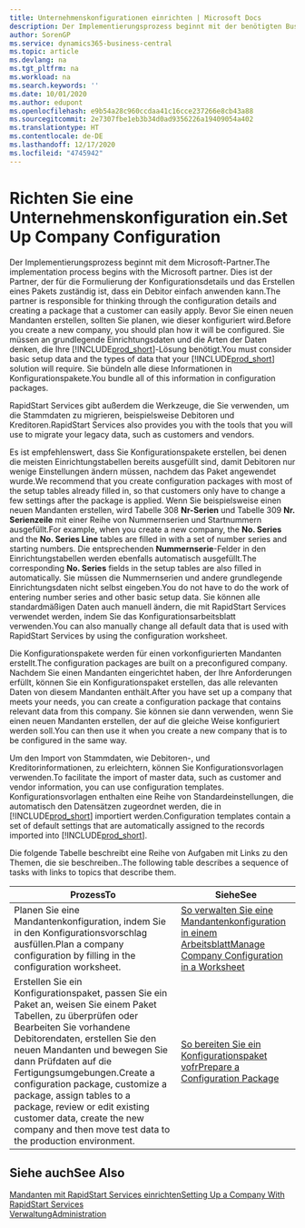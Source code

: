 ```yaml
---
title: Unternehmenskonfigurationen einrichten | Microsoft Docs
description: Der Implementierungsprozess beginnt mit der benötigten Business Central Lösung. Sie bündeln alle diese Informationen in Konfigurationspakete.
author: SorenGP
ms.service: dynamics365-business-central
ms.topic: article
ms.devlang: na
ms.tgt_pltfrm: na
ms.workload: na
ms.search.keywords: ''
ms.date: 10/01/2020
ms.author: edupont
ms.openlocfilehash: e9b54a28c960ccdaa41c16cce237266e8cb43a88
ms.sourcegitcommit: 2e7307fbe1eb3b34d0ad9356226a19409054a402
ms.translationtype: HT
ms.contentlocale: de-DE
ms.lasthandoff: 12/17/2020
ms.locfileid: "4745942"
---
```

# <a name="set-up-company-configuration"></a><span data-ttu-id="02acc-104">Richten Sie eine Unternehmenskonfiguration ein.</span><span class="sxs-lookup"><span data-stu-id="02acc-104">Set Up Company Configuration</span></span>
<span data-ttu-id="02acc-105">Der Implementierungsprozess beginnt mit dem Microsoft-Partner.</span><span class="sxs-lookup"><span data-stu-id="02acc-105">The implementation process begins with the Microsoft partner.</span></span> <span data-ttu-id="02acc-106">Dies ist der Partner, der für die Formulierung der Konfigurationsdetails und das Erstellen eines Pakets zuständig ist, dass ein Debitor einfach anwenden kann.</span><span class="sxs-lookup"><span data-stu-id="02acc-106">The partner is responsible for thinking through the configuration details and creating a package that a customer can easily apply.</span></span> <span data-ttu-id="02acc-107">Bevor Sie einen neuen Mandanten erstellen, sollten Sie planen, wie dieser konfiguriert wird.</span><span class="sxs-lookup"><span data-stu-id="02acc-107">Before you create a new company, you should plan how it will be configured.</span></span> <span data-ttu-id="02acc-108">Sie müssen an grundlegende Einrichtungsdaten und die Arten der Daten denken, die Ihre [!INCLUDE[prod_short](includes/prod_short.md)]-Lösung benötigt.</span><span class="sxs-lookup"><span data-stu-id="02acc-108">You must consider basic setup data and the types of data that your [!INCLUDE[prod_short](includes/prod_short.md)] solution will require.</span></span> <span data-ttu-id="02acc-109">Sie bündeln alle diese Informationen in Konfigurationspakete.</span><span class="sxs-lookup"><span data-stu-id="02acc-109">You bundle all of this information in configuration packages.</span></span>

<span data-ttu-id="02acc-110">RapidStart Services gibt außerdem die Werkzeuge, die Sie verwenden, um die Stammdaten zu migrieren, beispielsweise Debitoren und Kreditoren.</span><span class="sxs-lookup"><span data-stu-id="02acc-110">RapidStart Services also provides you with the tools that you will use to migrate your legacy data, such as customers and vendors.</span></span>  

<span data-ttu-id="02acc-111">Es ist empfehlenswert, dass Sie Konfigurationspakete erstellen, bei denen die meisten Einrichtungstabellen bereits ausgefüllt sind, damit Debitoren nur wenige Einstellungen ändern müssen, nachdem das Paket angewendet wurde.</span><span class="sxs-lookup"><span data-stu-id="02acc-111">We recommend that you create configuration packages with most of the setup tables already filled in, so that customers only have to change a few settings after the package is applied.</span></span> <span data-ttu-id="02acc-112">Wenn Sie beispielsweise einen neuen Mandanten erstellen, wird Tabelle 308 **Nr-Serien** und Tabelle 309 **Nr. Serienzeile**  mit einer Reihe von Nummernserien und Startnummern ausgefüllt.</span><span class="sxs-lookup"><span data-stu-id="02acc-112">For example, when you create a new company, the **No. Series** and the **No. Series Line** tables are filled in with a set of number series and starting numbers.</span></span> <span data-ttu-id="02acc-113">Die entsprechenden **Nummernserie**-Felder in den Einrichtungstabellen werden ebenfalls automatisch ausgefüllt.</span><span class="sxs-lookup"><span data-stu-id="02acc-113">The corresponding **No. Series** fields in the setup tables are also filled in automatically.</span></span> <span data-ttu-id="02acc-114">Sie müssen die Nummernserien und andere grundlegende Einrichtungsdaten nicht selbst eingeben.</span><span class="sxs-lookup"><span data-stu-id="02acc-114">You do not have to do the work of entering number series and other basic setup data.</span></span> <span data-ttu-id="02acc-115">Sie können alle standardmäßigen Daten auch manuell ändern, die mit RapidStart Services verwendet werden, indem Sie das Konfigurationsarbeitsblatt verwenden.</span><span class="sxs-lookup"><span data-stu-id="02acc-115">You can also manually change all default data that is used with RapidStart Services by using the configuration worksheet.</span></span>  

<span data-ttu-id="02acc-116">Die Konfigurationspakete werden für einen vorkonfigurierten Mandanten erstellt.</span><span class="sxs-lookup"><span data-stu-id="02acc-116">The configuration packages are built on a preconfigured company.</span></span> <span data-ttu-id="02acc-117">Nachdem Sie einen Mandanten eingerichtet haben, der Ihre Anforderungen erfüllt, können Sie ein Konfigurationspaket erstellen, das alle relevanten Daten von diesem Mandanten enthält.</span><span class="sxs-lookup"><span data-stu-id="02acc-117">After you have set up a company that meets your needs, you can create a configuration package that contains relevant data from this company.</span></span> <span data-ttu-id="02acc-118">Sie können sie dann verwenden, wenn Sie einen neuen Mandanten erstellen, der auf die gleiche Weise konfiguriert werden soll.</span><span class="sxs-lookup"><span data-stu-id="02acc-118">You can then use it when you create a new company that is to be configured in the same way.</span></span>  

<span data-ttu-id="02acc-119">Um den Import von Stammdaten, wie Debitoren-, und Kreditorinformationen, zu erleichtern, können Sie Konfigurationsvorlagen verwenden.</span><span class="sxs-lookup"><span data-stu-id="02acc-119">To facilitate the import of master data, such as customer and vendor information, you can use configuration templates.</span></span> <span data-ttu-id="02acc-120">Konfigurationsvorlagen enthalten eine Reihe von Standardeinstellungen, die automatisch den Datensätzen zugeordnet werden, die in [!INCLUDE[prod_short](includes/prod_short.md)] importiert werden.</span><span class="sxs-lookup"><span data-stu-id="02acc-120">Configuration templates contain a set of default settings that are automatically assigned to the records imported into [!INCLUDE[prod_short](includes/prod_short.md)].</span></span>

<span data-ttu-id="02acc-121">Die folgende Tabelle beschreibt eine Reihe von Aufgaben mit Links zu den Themen, die sie beschreiben..</span><span class="sxs-lookup"><span data-stu-id="02acc-121">The following table describes a sequence of tasks with links to topics that describe them.</span></span>

|<span data-ttu-id="02acc-122">**Prozess**</span><span class="sxs-lookup"><span data-stu-id="02acc-122">**To**</span></span>|<span data-ttu-id="02acc-123">**Siehe**</span><span class="sxs-lookup"><span data-stu-id="02acc-123">**See**</span></span>|  
|------------|-------------|  
|<span data-ttu-id="02acc-124">Planen Sie eine Mandantenkonfiguration, indem Sie in den Konfigurationsvorschlag ausfüllen.</span><span class="sxs-lookup"><span data-stu-id="02acc-124">Plan a company configuration by filling in the configuration worksheet.</span></span>|[<span data-ttu-id="02acc-125">So verwalten Sie eine Mandantenkonfiguration in einem Arbeitsblatt</span><span class="sxs-lookup"><span data-stu-id="02acc-125">Manage Company Configuration in a Worksheet</span></span>](admin-how-to-manage-company-configuration-in-a-worksheet.md)|  
|<span data-ttu-id="02acc-126">Erstellen Sie ein Konfigurationspaket, passen Sie ein Paket an, weisen Sie einem Paket Tabellen, zu überprüfen oder Bearbeiten Sie vorhandene Debitorendaten, erstellen Sie den neuen Mandanten und bewegen Sie dann Prüfdaten auf die Fertigungsumgebungen.</span><span class="sxs-lookup"><span data-stu-id="02acc-126">Create a configuration package, customize a package, assign tables to a package, review or edit existing customer data, create the new company and then move test data to the production environment.</span></span>|[<span data-ttu-id="02acc-127">So bereiten Sie ein Konfigurationspaket vofr</span><span class="sxs-lookup"><span data-stu-id="02acc-127">Prepare a Configuration Package</span></span>](admin-how-to-prepare-a-configuration-package.md)| 

## <a name="see-also"></a><span data-ttu-id="02acc-128">Siehe auch</span><span class="sxs-lookup"><span data-stu-id="02acc-128">See Also</span></span>  
[<span data-ttu-id="02acc-129">Mandanten mit RapidStart Services einrichten</span><span class="sxs-lookup"><span data-stu-id="02acc-129">Setting Up a Company With RapidStart Services</span></span>](admin-set-up-a-company-with-rapidstart.md)  
[<span data-ttu-id="02acc-130">Verwaltung</span><span class="sxs-lookup"><span data-stu-id="02acc-130">Administration</span></span>](admin-setup-and-administration.md)

